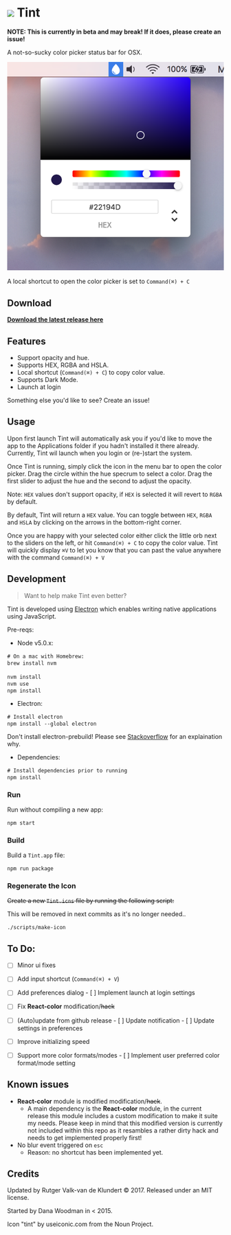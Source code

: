 # ![](http://cl.ly/dqu3/tint@2x%206.10.01%20PM.png) Tint

**NOTE: This is currently in beta and may break! If it does, please create an issue!**

A not-so-sucky color picker status bar for OSX.

![](https://raw.githubusercontent.com/adaringdesign/tint/master/Screen.png)

A local shortcut to open the color picker is set to `Command(⌘) + C`


## Download

**[Download the latest release here](https://github.com/adaringdesign/tint/releases)**



## Features

- Support opacity and hue.
- Supports HEX, RGBA and HSLA.
- Local shortcut (`Command(⌘) + C`) to copy color value.
- Supports Dark Mode.
- Launch at login

Something else you'd like to see? Create an issue!



## Usage

Upon first launch Tint will automatically ask you if you'd like to move the app to the Applications folder if you hadn't installed it there already. Currently, Tint wil launch when you login or (re-)start the system.

Once Tint is running, simply click the icon in the menu bar to open the color picker. Drag the circle within the hue specrum to select a color. Drag the first slider to adjust the hue and the second to adjust the opacity. 

Note: `HEX` values don't support opacity, if `HEX` is selected it will revert to `RGBA` by default.

By default, Tint will return a `HEX` value. You can toggle between `HEX`, `RGBA` and `HSLA` by clicking on the arrows in the bottom-right corner.

Once you are happy with your selected color either click the little orb next to the sliders on the left, or hit `Command(⌘) + C` to copy the color value. Tint will quickly display  `⌘V` to let you know that you can past the value anywhere with the command `Command(⌘) + V`



## Development

> Want to help make Tint even better?

Tint is developed using [Electron](http://electron.atom.io/) which enables writing native applications using JavaScript.

Pre-reqs:

- Node v5.0.x:

```shell
# On a mac with Homebrew:
brew install nvm

nvm install
nvm use
npm install
```

- Electron:

```shell
# Install electron
npm install --global electron
```

Don't install electron-prebuild! Please see [Stackoverflow](http://stackoverflow.com/questions/41574586/what-is-the-difference-between-electron-and-electron-prebuilt) for an explaination why. 

- Dependencies:
```shell
# Install dependencies prior to running
npm install
```



### Run

Run without compiling a new app:

```shell
npm start
```


### Build

Build a `Tint.app` file:

```shell
npm run package
```

### Regenerate the Icon

~~Create a new `Tint.icns` file by running the following script:~~

This will be removed in next commits as it's no longer needed..

```shell
./scripts/make-icon
```



## To Do:

- [ ] Minor ui fixes
- [ ] Add input shortcut (`Command(⌘) + V`)
- [ ] Add preferences dialog
      - [ ] Implement launch at login settings
- [ ] Fix **React-color** modification/~~hack~~
- [ ] (Auto)update from github release
      - [ ] Update notification
      - [ ] Update settings in preferences
- [ ] Improve initializing speed
- [ ] Support more color formats/modes
      - [ ] Implement user preferred color format/mode setting




## Known issues

- **React-color** module is modified modification/~~hack~~.
  - A main dependency is the **React-color** module, in the current release this module includes a custom modification to make it suite my needs. Please keep in mind that this modified version is currently not included within this repo as it resambles a rather dirty hack and needs to get implemented properly first!
- No blur event triggered on `esc`
  - Reason: no shortcut has been implemented yet.




## Credits

Updated by Rutger Valk-van de Klundert © 2017. Released under an MIT license.

Started by Dana Woodman in < 2015.

Icon "tint" by useiconic.com from the Noun Project.